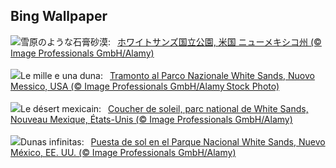 ## Bing Wallpaper
![](https://www.bing.com/th?id=OHR.WhiteSandsNP_JA-JP9246270172_UHD.jpg&w=1000)雪原のような石膏砂漠:&nbsp;&ensp;[ホワイトサンズ国立公園, 米国 ニューメキシコ州  (© Image Professionals GmbH/Alamy)](https://www.bing.com/th?id=OHR.WhiteSandsNP_JA-JP9246270172_UHD.jpg)
<br><br/>
![](https://www.bing.com/th?id=OHR.WhiteSandsNP_IT-IT7416154003_UHD.jpg&w=1000)Le mille e una duna:&nbsp;&ensp;[Tramonto al Parco Nazionale White Sands, Nuovo Messico, USA (© Image Professionals GmbH/Alamy Stock Photo)](https://www.bing.com/th?id=OHR.WhiteSandsNP_IT-IT7416154003_UHD.jpg)
<br><br/>
![](https://www.bing.com/th?id=OHR.WhiteSandsNP_FR-FR0107552593_UHD.jpg&w=1000)Le désert mexicain:&nbsp;&ensp;[Coucher de soleil, parc national de White Sands, Nouveau Mexique, États-Unis (© Image Professionals GmbH/Alamy)](https://www.bing.com/th?id=OHR.WhiteSandsNP_FR-FR0107552593_UHD.jpg)
<br><br/>
![](https://www.bing.com/th?id=OHR.WhiteSandsNP_ES-ES5591219937_UHD.jpg&w=1000)Dunas infinitas:&nbsp;&ensp;[Puesta de sol en el Parque Nacional White Sands, Nuevo México, EE. UU. (© Image Professionals GmbH/Alamy)](https://www.bing.com/th?id=OHR.WhiteSandsNP_ES-ES5591219937_UHD.jpg)
<br><br/>
